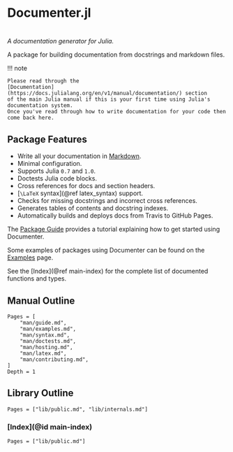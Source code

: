 # Documenter.jl

#

*A documentation generator for Julia.*

A package for building documentation from docstrings and markdown files.

!!! note

    Please read through the
    [Documentation](https://docs.julialang.org/en/v1/manual/documentation/) section
    of the main Julia manual if this is your first time using Julia's documentation system.
    Once you've read through how to write documentation for your code then come back here.

## Package Features

- Write all your documentation in [Markdown](https://en.wikipedia.org/wiki/Markdown).
- Minimal configuration.
- Supports Julia `0.7` and `1.0`.
- Doctests Julia code blocks.
- Cross references for docs and section headers.
- [``\LaTeX`` syntax](@ref latex_syntax) support.
- Checks for missing docstrings and incorrect cross references.
- Generates tables of contents and docstring indexes.
- Automatically builds and deploys docs from Travis to GitHub Pages.

The [Package Guide](@ref) provides a tutorial explaining how to get started using Documenter.

Some examples of packages using Documenter can be found on the [Examples](@ref) page.

See the [Index](@ref main-index) for the complete list of documented functions and types.

## Manual Outline

```@contents
Pages = [
    "man/guide.md",
    "man/examples.md",
    "man/syntax.md",
    "man/doctests.md",
    "man/hosting.md",
    "man/latex.md",
    "man/contributing.md",
]
Depth = 1
```

## Library Outline

```@contents
Pages = ["lib/public.md", "lib/internals.md"]
```

### [Index](@id main-index)

```@index
Pages = ["lib/public.md"]
```
